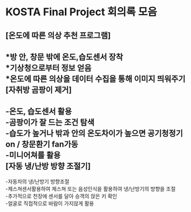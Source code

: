 KOSTA Final Project 회의록 모음
============================
[온도에 따른 의상 추천 프로그램]
----------------------------
*방 안, 창문 밖에 온도,습도센서 장착   
*기상청으로부터 정보 얻음   
*온도에 따른 의상을 데이터 수집을 통해 이미지 띄워주기   
[자취방 곰팡이 제거]
-----------------------------
-온도, 습도센서 활용   
-곰팡이가 잘 드는 조건 탐색   
-습도가 높거나 밖과 안의 온도차이가 높으면 공기청정기 on / 창문환기 fan가동   
-미니어쳐를 활용   
[자동 냉/난방 방향 조절기]
-----------------------------
-자동차의 냉/난방기 방향조절   
-제스쳐센서활용하여 제스쳐 또는 음성인식을 활용하여 냉/난방기의 방향을 조절   
-추가적으로 천장에 센서를 달아 승객의 앉은 키 확인   
-얼굴로 직접적으로 바람이 가지않게 활용   





